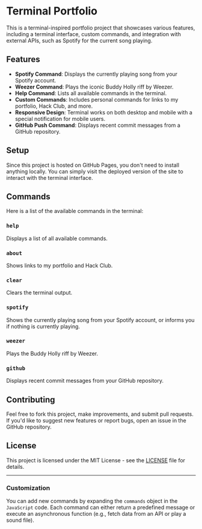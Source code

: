 
# Terminal Portfolio

This is a terminal-inspired portfolio project that showcases various features, including a terminal interface, custom commands, and integration with external APIs, such as Spotify for the current song playing.

## Features

- **Spotify Command**: Displays the currently playing song from your Spotify account.
- **Weezer Command**: Plays the iconic Buddy Holly riff by Weezer.
- **Help Command**: Lists all available commands in the terminal.
- **Custom Commands**: Includes personal commands for links to my portfolio, Hack Club, and more.
- **Responsive Design**: Terminal works on both desktop and mobile with a special notification for mobile users.
- **GitHub Push Command**: Displays recent commit messages from a GitHub repository.

## Setup

Since this project is hosted on GitHub Pages, you don't need to install anything locally. You can simply visit the deployed version of the site to interact with the terminal interface.

## Commands

Here is a list of the available commands in the terminal:

### `help`
Displays a list of all available commands.

### `about`
Shows links to my portfolio and Hack Club.

### `clear`
Clears the terminal output.

### `spotify`
Shows the currently playing song from your Spotify account, or informs you if nothing is currently playing.

### `weezer`
Plays the Buddy Holly riff by Weezer.

### `github`
Displays recent commit messages from your GitHub repository.

## Contributing

Feel free to fork this project, make improvements, and submit pull requests. If you'd like to suggest new features or report bugs, open an issue in the GitHub repository.

## License

This project is licensed under the MIT License - see the [LICENSE](LICENSE) file for details.

---

### Customization

You can add new commands by expanding the `commands` object in the `JavaScript` code. Each command can either return a predefined message or execute an asynchronous function (e.g., fetch data from an API or play a sound file).
